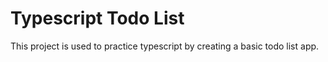 # Typescript Todo List

This project is used to practice typescript by creating
a basic todo list app.
